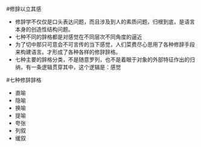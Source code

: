 #修辞以立其感  

 * 修辞学不仅仅是口头表达问题，而且涉及到人的素质问题，归根到底，是语言本身的创造性结构问题。  
 * 七种不同的辞格都是对感觉在不同层次不同角度的逼近
 * 为了切中那只可意会不可言传的当下感觉，人们菜费尽心思用了各种修辞手段来构建语言。才形成了各种各样的修辞辞格。
 * 七种主要的辞格分类，不是随意罗列，也不是着眼于对象的外部特征作出的归纳，有一条逻辑贯穿其中，这个逻辑是：感觉  
 
#七种修辞辞格  
 * 直喻
 * 隐喻
 * 换喻
 * 提喻
 * 夸张
 * 列叙
 * 缓叙
